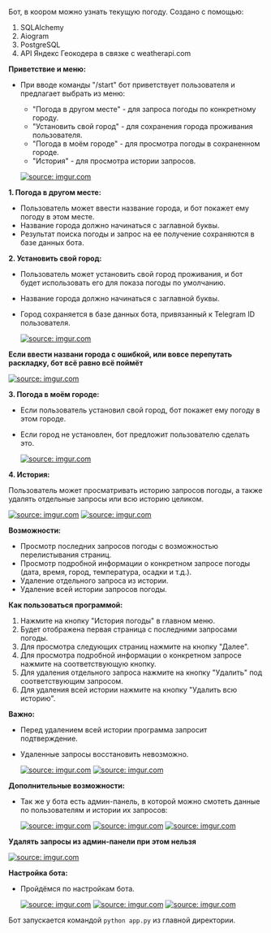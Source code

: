 Бот, в коором можно узнать текущую погоду.
Создано с помощью:

1. SQLAlchemy
2. Aiogram
3. PostgreSQL
4. API Яндекс Геокодера в связке с weatherapi.com

**Приветствие и меню:**

* При вводе команды "/start" бот приветствует пользователя и предлагает выбрать из меню:
    * "Погода в другом месте" - для запроса погоды по конкретному городу.
    * "Установить свой город" - для сохранения города проживания пользователя.
    * "Погода в моём городе" - для просмотра погоды в сохраненном городе.
    * "История" - для просмотра истории запросов.
      
   <a href="https://imgur.com/SY2bnEY"><img src="https://i.imgur.com/SY2bnEY.png" title="source: imgur.com" /></a>


**1. Погода в другом месте:**

* Пользователь может ввести название города, и бот покажет ему погоду в этом месте.
* Название города должно начинаться с заглавной буквы.
* Результат поиска погоды и запрос на ее получение сохраняются в базе данных бота.


**2. Установить свой город:**

* Пользователь может установить свой город проживания, и бот будет использовать его для показа погоды по умолчанию.
* Название города должно начинаться с заглавной буквы.
* Город сохраняется в базе данных бота, привязанный к Telegram ID пользователя.

   <a href="https://imgur.com/J6ZM79V"><img src="https://i.imgur.com/J6ZM79V.png" title="source: imgur.com" /></a>


**Если ввести названи города с ошибкой, или вовсе перепутать раскладку, бот всё равно всё поймёт**

   <a href="https://imgur.com/ZfpepFc"><img src="https://i.imgur.com/ZfpepFc.png" title="source: imgur.com" /></a>


**3. Погода в моём городе:**

* Если пользователь установил свой город, бот покажет ему погоду в этом городе.
* Если город не установлен, бот предложит пользователю сделать это.

   <a href="https://imgur.com/UQKSGDz"><img src="https://i.imgur.com/UQKSGDz.png" title="source: imgur.com" /></a>


**4. История:**

Пользователь может просматривать историю запросов погоды, а также удалять отдельные запросы или всю историю целиком.

   <a href="https://imgur.com/wmKelF6"><img src="https://i.imgur.com/wmKelF6.png" title="source: imgur.com" /></a>
   <a href="https://imgur.com/imwj9WW"><img src="https://i.imgur.com/imwj9WW.png" title="source: imgur.com" /></a>


**Возможности:**

* Просмотр последних запросов погоды с возможностью перелистывания страниц.
* Просмотр подробной информации о конкретном запросе погоды (дата, время, город, температура, осадки и т.д.).
* Удаление отдельного запроса из истории.
* Удаление всей истории запросов погоды.

**Как пользоваться программой:**

1. Нажмите на кнопку "История погоды" в главном меню.
2. Будет отображена первая страница с последними запросами погоды.
3. Для просмотра следующих страниц нажмите на кнопку "Далее".
4. Для просмотра подробной информации о конкретном запросе нажмите на соответствующую кнопку.
5. Для удаления отдельного запроса нажмите на кнопку "Удалить" под соответствующим запросом.
6. Для удаления всей истории нажмите на кнопку "Удалить всю историю".

**Важно:**

* Перед удалением всей истории программа запросит подтверждение.
* Удаленные запросы восстановить невозможно.
  
   <a href="https://imgur.com/sYlR3hQ"><img src="https://i.imgur.com/sYlR3hQ.png" title="source: imgur.com" /></a>
   <a href="https://imgur.com/V7gdU1Q"><img src="https://i.imgur.com/V7gdU1Q.png" title="source: imgur.com" /></a>


**Дополнительные возможности:**

* Так же у бота есть админ-панель, в которой можно смотеть данные по пользователям и истории их запросов:
  
   <a href="https://imgur.com/xIxyYcN"><img src="https://i.imgur.com/xIxyYcN.png" title="source: imgur.com" /></a>
   <a href="https://imgur.com/zYumQcB"><img src="https://i.imgur.com/zYumQcB.png" title="source: imgur.com" /></a>
   <a href="https://imgur.com/LuXYFHa"><img src="https://i.imgur.com/LuXYFHa.png" title="source: imgur.com" /></a>


**Удалять запросы из админ-панели при этом нельзя**

   <a href="https://imgur.com/uJWMywG"><img src="https://i.imgur.com/uJWMywG.png" title="source: imgur.com" /></a>


**Настройка бота:**
* Пройдёмся по настройкам бота.
  
   <a href="https://imgur.com/pQDGrqT"><img src="https://i.imgur.com/pQDGrqT.png" title="source: imgur.com" /></a>
   <a href="https://imgur.com/WfMKtlR"><img src="https://i.imgur.com/WfMKtlR.png" title="source: imgur.com" /></a>
   <a href="https://imgur.com/qVmrSkh"><img src="https://i.imgur.com/qVmrSkh.png" title="source: imgur.com" /></a>


Бот запускается командой `python app.py` из главной директории.



